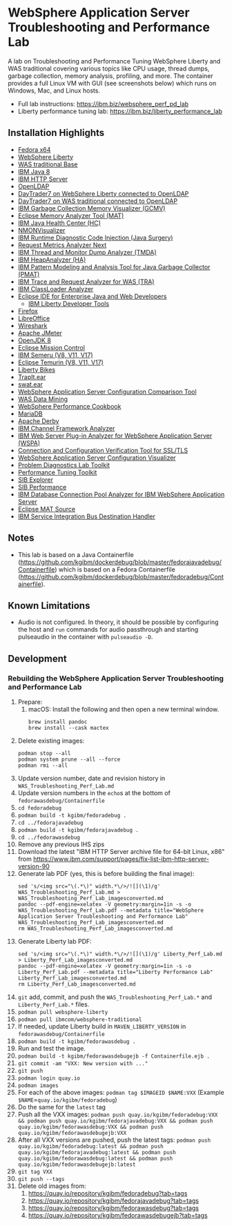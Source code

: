 # WebSphere Application Server Troubleshooting and Performance Lab

A lab on Troubleshooting and Performance Tuning WebSphere Liberty and WAS traditional covering various topics like CPU usage, thread dumps, garbage collection, memory analysis, profiling, and more. The container provides a full Linux VM with GUI (see screenshots below) which runs on Windows, Mac, and Linux hosts.

* Full lab instructions: <https://ibm.biz/websphere_perf_pd_lab>
* Liberty performance tuning lab: <https://ibm.biz/liberty_performance_lab>

## Installation Highlights

* [Fedora x64](https://hub.docker.com/_/fedora/)
* [WebSphere Liberty](https://hub.docker.com/_/websphere-liberty)
* [WAS traditional Base](https://hub.docker.com/r/ibmcom/websphere-traditional)
* [IBM Java 8](https://hub.docker.com/_/ibmjava)
* [IBM HTTP Server](https://www.ibm.com/docs/en/ibm-http-server/9.0.5)
* [OpenLDAP](https://www.openldap.org/)
* [DayTrader7 on WebSphere Liberty connected to OpenLDAP](https://github.com/WASdev/sample.daytrader7)
* [DayTrader7 on WAS traditional connected to OpenLDAP](https://github.com/WASdev/sample.daytrader7)
* [IBM Garbage Collection Memory Visualizer (GCMV)](https://www.ibm.com/support/pages/garbage-collection-and-memory-visualizer)
* [Eclipse Memory Analyzer Tool (MAT)](https://www.ibm.com/support/pages/eclipse-memory-analyzer-tool-dtfj-and-ibm-extensions)
* [IBM Java Health Center (HC)](https://www.ibm.com/support/pages/health-center-client)
* [NMONVisualizer](https://nmonvisualizer.github.io/nmonvisualizer/)
* [IBM Runtime Diagnostic Code Injection (Java Surgery)](https://www.ibm.com/support/pages/ibm-runtime-diagnostic-code-injection-java-platform-java-surgery)
* [Request Metrics Analyzer Next](https://github.com/kgibm/request-metrics-analyzer-next)
* [IBM Thread and Monitor Dump Analyzer (TMDA)](https://www.ibm.com/support/pages/ibm-thread-and-monitor-dump-analyzer-java-tmda)
* [IBM HeapAnalyzer (HA)](https://www.ibm.com/support/pages/ibm-heapanalyzer)
* [IBM Pattern Modeling and Analysis Tool for Java Garbage Collector (PMAT)](https://www.ibm.com/support/pages/ibm-pattern-modeling-and-analysis-tool-java-garbage-collector-pmat)
* [IBM Trace and Request Analyzer for WAS (TRA)](https://www.ibm.com/support/pages/ibm-trace-and-request-analyzer-websphere-application-server)
* [IBM ClassLoader Analyzer](https://www.ibm.com/support/pages/ibm-classloader-analyzer)
* [Eclipse IDE for Enterprise Java and Web Developers](https://www.eclipse.org/downloads/)
  * [IBM Liberty Developer Tools](https://marketplace.eclipse.org/content/ibm-liberty-developer-tools)
* [Firefox](https://www.mozilla.org/en-US/firefox/)
* [LibreOffice](https://www.libreoffice.org/)
* [Wireshark](https://www.wireshark.org/)
* [Apache JMeter](https://jmeter.apache.org/)
* [OpenJDK 8](https://openjdk.java.net/)
* [Eclipse Mission Control](https://adoptium.net/jmc)
* [IBM Semeru (V8, V11, V17)](https://developer.ibm.com/languages/java/semeru-runtimes/downloads)
* [Eclipse Temurin (V8, V11, V17)](https://adoptium.net/)
* [Liberty Bikes](https://github.com/OpenLiberty/liberty-bikes)
* [TrapIt.ear](https://www.ibm.com/support/pages/websphere-application-server-log-watcher-using-trapitear-watch-websphere-application-server-events)
* [swat.ear](https://github.com/kgibm/problemdetermination)
* [WebSphere Application Server Configuration Comparison Tool](https://www.ibm.com/support/pages/websphere-application-server-configuration-comparison-tool)
* [WAS Data Mining](https://github.com/kgibm/was_data_mining/)
* [WebSphere Performance Cookbook](https://publib.boulder.ibm.com/httpserv/cookbook/)
* [MariaDB](https://mariadb.org/)
* [Apache Derby](https://db.apache.org/derby/)
* [IBM Channel Framework Analyzer](https://www.ibm.com/support/pages/ibm-channel-framework-analyzer)
* [IBM Web Server Plug-in Analyzer for WebSphere Application Server (WSPA)](https://www.ibm.com/support/pages/ibm-web-server-plug-analyzer-websphere-application-server-wspa)
* [Connection and Configuration Verification Tool for SSL/TLS](https://www.ibm.com/support/pages/connection-and-configuration-verification-tool-ssltls)
* [WebSphere Application Server Configuration Visualizer](https://www.ibm.com/support/pages/websphere-application-server-configuration-visualizer)
* [Problem Diagnostics Lab Toolkit](https://www.ibm.com/support/pages/problem-diagnostics-lab-toolkit)
* [Performance Tuning Toolkit](https://www.ibm.com/support/pages/websphere-application-server-performance-tuning-toolkit)
* [SIB Explorer](https://www.ibm.com/support/pages/service-integration-bus-explorer)
* [SIB Performance](https://www.ibm.com/support/pages/service-integration-bus-performance)
* [IBM Database Connection Pool Analyzer for IBM WebSphere Application Server](https://www.ibm.com/support/pages/ibm-database-connection-pool-analyzer-ibm-websphere-application-server)
* [Eclipse MAT Source](https://wiki.eclipse.org/MemoryAnalyzer/Contributor_Reference)
* [IBM Service Integration Bus Destination Handler](https://www.ibm.com/support/pages/ibm-service-integration-bus-destination-handler-version-11)

## Notes

* This lab is based on a Java Containerfile (https://github.com/kgibm/dockerdebug/blob/master/fedorajavadebug/Containerfile) which is based on a Fedora Containerfile (https://github.com/kgibm/dockerdebug/blob/master/fedoradebug/Containerfile).

## Known Limitations

* Audio is not configured. In theory, it should be possible by configuring the host and `run` commands for audio passthrough and starting pulseaudio in the container with `pulseaudio -D`.

## Development

### Rebuilding the WebSphere Application Server Troubleshooting and Performance Lab

1. Prepare:
    1. macOS: Install the following and then open a new terminal window.
       ```
       brew install pandoc
       brew install --cask mactex
       ```
1. Delete existing images:
   ```
   podman stop --all
   podman system prune --all --force
   podman rmi --all
   ```
1. Update version number, date and revision history in `WAS_Troubleshooting_Perf_Lab.md`
1. Update version numbers in the `echo`s at the bottom of `fedorawasdebug/Containerfile`
1. `cd fedoradebug`
1. `podman build -t kgibm/fedoradebug .`
1. `cd ../fedorajavadebug`
1. `podman build -t kgibm/fedorajavadebug .`
1. `cd ../fedorawasdebug`
1. Remove any previous IHS zips
1. Download the latest "IBM HTTP Server archive file for 64-bit Linux, x86" from <https://www.ibm.com/support/pages/fix-list-ibm-http-server-version-90>
1. Generate lab PDF (yes, this is before building the final image):
   ```
   sed 's/<img src="\(.*\)" width.*\/>/![](\1)/g' WAS_Troubleshooting_Perf_Lab.md > WAS_Troubleshooting_Perf_Lab_imagesconverted.md
   pandoc --pdf-engine=xelatex -V geometry:margin=1in -s -o WAS_Troubleshooting_Perf_Lab.pdf --metadata title="WebSphere Application Server Troubleshooting and Performance Lab" WAS_Troubleshooting_Perf_Lab_imagesconverted.md
   rm WAS_Troubleshooting_Perf_Lab_imagesconverted.md
   ```
1. Generate Liberty lab PDF:
   ```
   sed 's/<img src="\(.*\)" width.*\/>/![](\1)/g' Liberty_Perf_Lab.md > Liberty_Perf_Lab_imagesconverted.md
   pandoc --pdf-engine=xelatex -V geometry:margin=1in -s -o Liberty_Perf_Lab.pdf --metadata title="Liberty Performance Lab" Liberty_Perf_Lab_imagesconverted.md
   rm Liberty_Perf_Lab_imagesconverted.md
   ```
1. `git` add, commit, and push the `WAS_Troubleshooting_Perf_Lab.*` and `Liberty_Perf_Lab.*` files.
1. `podman pull websphere-liberty`
1. `podman pull ibmcom/websphere-traditional`
1. If needed, update Liberty build in `MAVEN_LIBERTY_VERSION` in `fedorawasdebug/Containerfile`
1. `podman build -t kgibm/fedorawasdebug .`
1. Run and test the image.
1. `podman build -t kgibm/fedorawasdebugejb -f Containerfile.ejb .`
1. `git commit -am "VXX: New version with ..."`
1. `git push`
1. `podman login quay.io`
1. `podman images`
1. For each of the above images: `podman tag $IMAGEID $NAME:VXX` (Example `$NAME`=`quay.io/kgibm/fedoradebug`)
1. Do the same for the `latest` tag
1. Push all the VXX images: `podman push quay.io/kgibm/fedoradebug:VXX && podman push quay.io/kgibm/fedorajavadebug:VXX && podman push quay.io/kgibm/fedorawasdebug:VXX && podman push quay.io/kgibm/fedorawasdebugejb:VXX`
1. After all VXX versions are pushed, push the latest tags: `podman push quay.io/kgibm/fedoradebug:latest && podman push quay.io/kgibm/fedorajavadebug:latest && podman push quay.io/kgibm/fedorawasdebug:latest && podman push quay.io/kgibm/fedorawasdebugejb:latest`
1. `git tag VXX`
1. `git push --tags`
1. Delete old images from:
    1. <https://quay.io/repository/kgibm/fedoradebug?tab=tags>
    1. <https://quay.io/repository/kgibm/fedorajavadebug?tab=tags>
    1. <https://quay.io/repository/kgibm/fedorawasdebug?tab=tags>
    1. <https://quay.io/repository/kgibm/fedorawasdebugejb?tab=tags>
